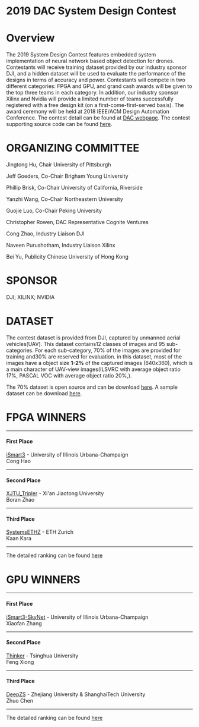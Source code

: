 # 2019 DAC System Design Contest
# Overview
The 2019 System Design Contest features embedded system implementation of neural network based object detection for drones. Contestants will receive training dataset provided by our industry sponsor DJI, and a hidden dataset will be used to evaluate the performance of the designs in terms of accuracy and power. Contestants will compete in two different categories: FPGA and GPU, and grand cash awards will be given to the top three teams in each category. In addition, our industry sponsor Xilinx and Nvidia will provide a limited number of teams successfully registered with a free design kit (on a first-come-first-served basis). The award ceremony will be held at 2018 IEEE/ACM Design Automation Conference. The contest detail can be found at [DAC webpage](http://www.cse.cuhk.edu.hk/~byu/2019-DAC-SDC/index.html "悬停显示"). The contest supporting source code can be found [here](https://github.com/jgoeders/dac_2019_contest "悬停显示").
# ORGANIZING COMMITTEE
Jingtong Hu, Chair
University of Pittsburgh

Jeff Goeders, Co-Chair
Brigham Young University

Phillip Brisk, Co-Chair
University of California, Riverside

Yanzhi Wang, Co-Chair
Northeastern University

Guojie Luo, Co-Chair
Peking University

Christopher Rowen, DAC Representative
Cognite Ventures

Cong Zhao, Industry Liaison
DJI

Naveen Purushotham, Industry Liaison
Xilinx

Bei Yu, Publicity
Chinese University of Hong Kong
# SPONSOR
DJI; XILINX; NVIDIA
# DATASET
The contest dataset is provided from DJI, captured by unmanned aerial vehicles(UAV).
This dataset contains12  classes  of  images  and  95  sub-categories.  For  each  sub-category,  70%  of  the  images  are  provided  for  training  and30%  are  reserved  for  evaluation.
in  this  dataset,  most  of  the  images  have a object size __1-2%__ of the captured images (640x360), which is a main character of UAV-view images(ILSVRC with average object ratio 17%, PASCAL VOC with average object ratio 20%,). 

The 70% dataset is open source and can be download [here](https://pitt.box.com/s/756141768nn92cj0dkfbg6dan17c4h4q "悬停显示").
A sample dataset can be download [here](https://pitt.box.com/s/cq6edt2zm99s1zwa37u56gctpk1qtgpa "悬停显示").

# FPGA WINNERS
***
#### First Place
[iSmart3](https://github.com "悬停显示") - University of Illinois Urbana-Champaign  
Cong Hao
***
#### Second Place
[XJTU_Tripler](https://github.com "悬停显示") - Xi'an Jiaotong University  
Boran Zhao
***
#### Third Place
[SystemsETHZ](https://github.com "悬停显示") - ETH Zurich  
Kaan Kara
***
The detailed ranking can be found [here](http://www.cse.cuhk.edu.hk/~byu/2019-DAC-SDC/ranking.html#final "悬停显示")
# GPU WINNERS
***
#### First Place
[iSmart3-SkyNet](https://github.com "悬停显示") - University of Illinois Urbana-Champaign   
Xiaofan Zhang
***
#### Second Place
[Thinker](https://github.com "悬停显示") - Tsinghua University  
Feng Xiong
***
#### Third Place
[DeepZS](https://github.com "悬停显示") - Zhejiang University & ShanghaiTech University  
Zhuo Chen
***
The detailed ranking can be found [here](http://www.cse.cuhk.edu.hk/~byu/2019-DAC-SDC/ranking.html#final "悬停显示")

